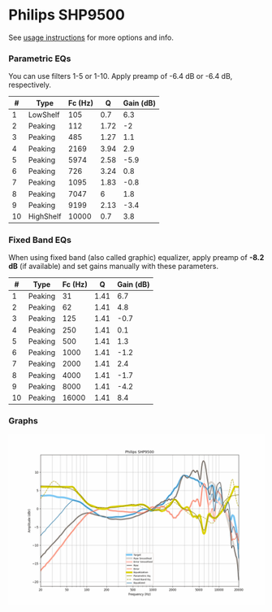 # Philips SHP9500
See [usage instructions](https://github.com/jaakkopasanen/AutoEq#usage) for more options and info.

### Parametric EQs
You can use filters 1-5 or 1-10. Apply preamp of -6.4 dB or -6.4 dB, respectively.

|   # | Type      |   Fc (Hz) |    Q |   Gain (dB) |
|-----|-----------|-----------|------|-------------|
|   1 | LowShelf  |       105 | 0.7  |         6.3 |
|   2 | Peaking   |       112 | 1.72 |        -2   |
|   3 | Peaking   |       485 | 1.27 |         1.1 |
|   4 | Peaking   |      2169 | 3.94 |         2.9 |
|   5 | Peaking   |      5974 | 2.58 |        -5.9 |
|   6 | Peaking   |       726 | 3.24 |         0.8 |
|   7 | Peaking   |      1095 | 1.83 |        -0.8 |
|   8 | Peaking   |      7047 | 6    |         1.8 |
|   9 | Peaking   |      9199 | 2.13 |        -3.4 |
|  10 | HighShelf |     10000 | 0.7  |         3.8 |

### Fixed Band EQs
When using fixed band (also called graphic) equalizer, apply preamp of **-8.2 dB** (if available) and set gains manually with these parameters.

|   # | Type    |   Fc (Hz) |    Q |   Gain (dB) |
|-----|---------|-----------|------|-------------|
|   1 | Peaking |        31 | 1.41 |         6.7 |
|   2 | Peaking |        62 | 1.41 |         4.8 |
|   3 | Peaking |       125 | 1.41 |        -0.7 |
|   4 | Peaking |       250 | 1.41 |         0.1 |
|   5 | Peaking |       500 | 1.41 |         1.3 |
|   6 | Peaking |      1000 | 1.41 |        -1.2 |
|   7 | Peaking |      2000 | 1.41 |         2.4 |
|   8 | Peaking |      4000 | 1.41 |        -1.7 |
|   9 | Peaking |      8000 | 1.41 |        -4.2 |
|  10 | Peaking |     16000 | 1.41 |         8.4 |

### Graphs
![](./Philips%20SHP9500.png)
